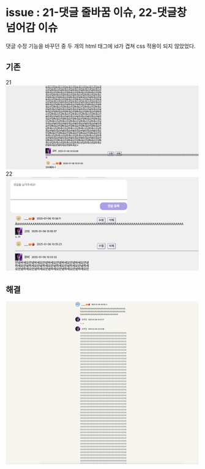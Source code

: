 # issue : 21-댓글 줄바꿈 이슈, 22-댓글창 넘어감 이슈

댓글 수정 기능을 바꾸던 중 두 개의 html 태그에 id가 겹쳐 css 적용이 되지 않았었다.

## 기존
21
![Alt text](image-1.png)
22
![Alt text](image.png)

## 해결
![Alt text](image-2.png)
